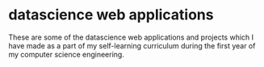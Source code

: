 # datascience web applications
These are some of the datascience web applications and projects which I have made as a part of my self-learning curriculum during the first year of my computer science engineering.
